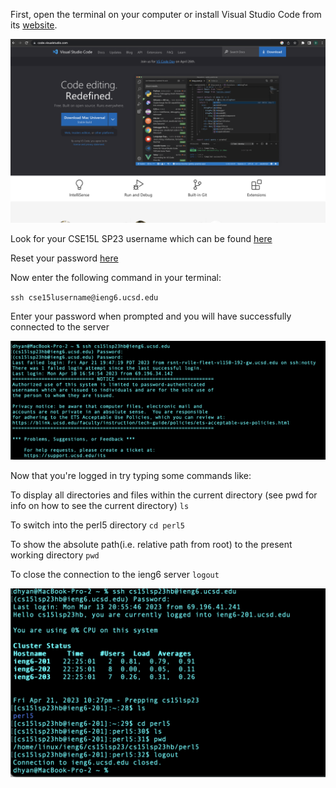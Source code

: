 First, open the terminal on your computer or install Visual Studio Code from its [website](https://code.visualstudio.com/).

![VS Code Website](vs.png)



Look for your CSE15L SP23 username which can be found [here](https://sdacs.ucsd.edu/~icc/index.php)

Reset your password [here](https://password.ucsd.edu/)

Now enter the following command in your terminal:

`ssh cse15lusername@ieng6.ucsd.edu`

Enter your password when prompted and you will have successfully connected to the server

![Login Screen](connect.png)

Now that you're logged in try typing some commands like:

To display all directories and files within the current directory (see pwd for info on how to see the current directory)
`ls`

To switch into the perl5 directory
`cd perl5`


To show the absolute path(i.e. relative path from root) to the present working directory
`pwd`

To close the connection to the ieng6 server
`logout`


![Commands Screen](commandsamples.png)

